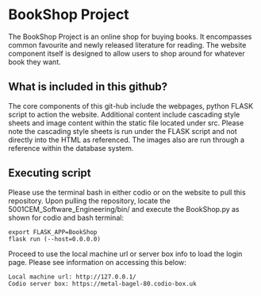 # BookShop Project

The BookShop Project is an online shop for buying books. It encompasses common favourite and newly released literature for reading. The website component itself is designed to allow users to shop around for whatever book they want. 

## What is included in this github?

The core components of this git-hub include the webpages, python FLASK script to action the website. Additional content include cascading style sheets and image content within the static file located under src. Please note the cascading style sheets is run under the FLASK script and not directly into the HTML as referenced. The images also are run through a reference within the database system.

## Executing script

Please use the terminal bash in either codio or on the website to pull this repository. Upon pulling the repository, locate the 5001CEM_Software_Engineering/bin/ and execute the BookShop.py as shown for codio and bash terminal:

```
export FLASK_APP=BookShop
flask run (--host=0.0.0.0)
```
Proceed to use the local machine url or server box info to load the login page. Please see information on accessing this below:

```
Local machine url: http://127.0.0.1/
Codio server box: https://metal-bagel-80.codio-box.uk

```
